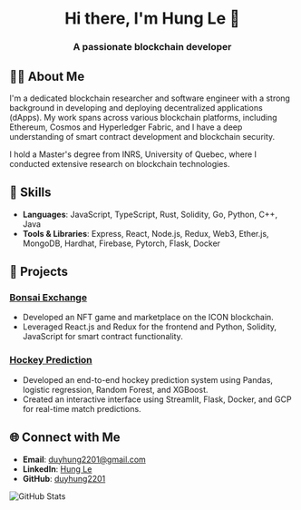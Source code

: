 <h1 align="center">Hi there, I'm Hung Le 👋</h1>
<h3 align="center">A passionate blockchain developer</h3>

<!--
<p align="left"> <img src="https://komarev.com/ghpvc/?username=duyhung2201&label=Profile%20views&color=0e75b6&style=flat" alt="duyhung2201" /> </p>
-->

## 🧑‍💻 About Me
I'm a dedicated blockchain researcher and software engineer with a strong background in developing and deploying decentralized applications (dApps). My work spans across various blockchain platforms, including Ethereum, Cosmos and Hyperledger Fabric, and I have a deep understanding of smart contract development and blockchain security.

I hold a Master's degree from INRS, University of Quebec, where I conducted extensive research on blockchain technologies.

## 🔧 Skills
- **Languages**: JavaScript, TypeScript, Rust, Solidity, Go, Python, C++, Java
- **Tools & Libraries**: Express, React, Node.js, Redux, Web3, Ether.js, MongoDB, Hardhat, Firebase, Pytorch, Flask, Docker

## 📂 Projects
### [Bonsai Exchange](https://github.com/duyhung2201/bonsai-exchange)
- Developed an NFT game and marketplace on the ICON blockchain.
- Leveraged React.js and Redux for the frontend and Python, Solidity, JavaScript for smart contract functionality.

### [Hockey Prediction](https://github.com/duyhung2201/Hockey-prediction)
- Developed an end-to-end hockey prediction system using Pandas, logistic regression, Random Forest, and XGBoost.
- Created an interactive interface using Streamlit, Flask, Docker, and GCP for real-time match predictions.

## 🌐 Connect with Me
- **Email**: duyhung2201@gmail.com
- **LinkedIn**: [Hung Le](https://www.linkedin.com/in/duyhung-le)
- **GitHub**: [duyhung2201](https://github.com/duyhung2201)

![GitHub Stats](https://github-readme-stats.vercel.app/api?username=duyhung2201&show_icons=true&theme=radical)
